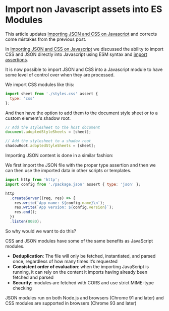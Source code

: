 # Import non Javascript assets into ES Modules

<div class="message info">
<p>This article updates <a href="https://publishing-project.rivendellweb.net/importing-json-and-css-on-javascript/">Importing JSON and CSS on Javascript</a> and corrects come mistakes from the previous post.</p>
</div>

In [Importing JSON and CSS on Javascript](https://publishing-project.rivendellweb.net/importing-json-and-css-on-javascript/) we discussed the ability to import CSS and JSON directly into Javascript using ESM syntax and [import assertions](https://v8.dev/features/import-assertions).

It is now possible to import JSON and CSS into a Javascript module to have some level of control over when they are processed.

We import CSS modules like this:

```js
import sheet from './styles.css' assert { 
  type: 'css'
};
```

And then have the option to add them to the document style sheet or to a custom element's shadow root.

```js
// Add the stylesheet to the host document
document.adoptedStyleSheets = [sheet];

// Add the stylesheet to a shadow root
shadowRoot.adoptedStyleSheets = [sheet];
```

Importing JSON content is done in a similar fashion:

We first import the JSON file with the proper type assertion and then we can then use the imported data in other scripts or templates.

```js
import http from 'http';
import config from './package.json' assert { type: 'json' };

http
  .createServer((req, res) => {
    res.write(`App name: ${config.name}\n`);
    res.write(`App version: ${config.version}`);
    res.end();
  })
  .listen(8080);
```

So why would we want to do this?

CSS and JSON modules have some of the same benefits as JavaScript modules.

* **Deduplication**: The file will only be fetched, instantiated, and parsed once, regardless of how many times it’s requested
* **Consistent order of evaluation**: when the importing JavaScript is running, it can rely on the content it imports having already been fetched and parsed
* **Security**: modules are fetched with CORS and use strict MIME-type checking

JSON modules run on both Node.js and browsers (Chrome 91 and later) and CSS modules are supported in browsers (Chrome 93 and later)
